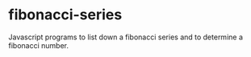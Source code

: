 # fibonacci-series
Javascript programs to list down a fibonacci series and to determine a fibonacci number.
